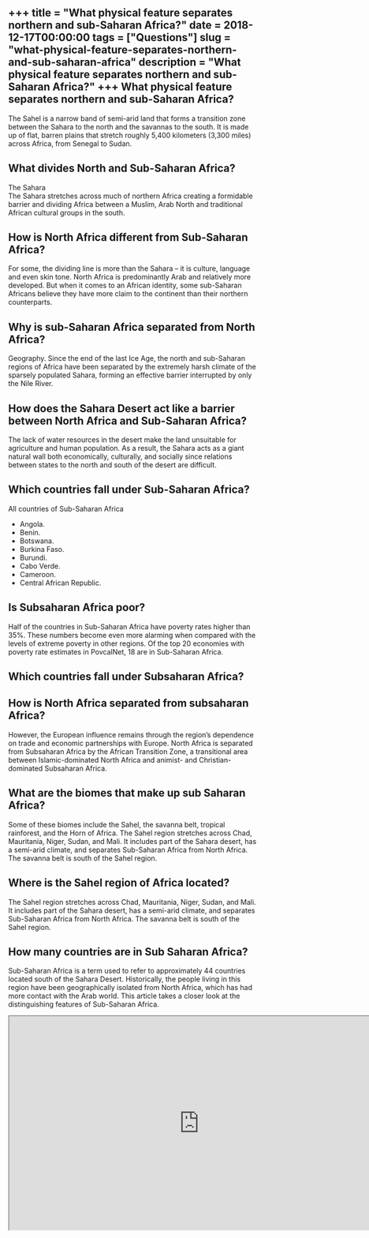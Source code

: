 +++
title = "What physical feature separates northern and sub-Saharan Africa?"
date = 2018-12-17T00:00:00
tags = ["Questions"]
slug = "what-physical-feature-separates-northern-and-sub-saharan-africa"
description = "What physical feature separates northern and sub-Saharan Africa?"
+++
What physical feature separates northern and sub-Saharan Africa?
----------------------------------------------------------------

The Sahel is a narrow band of semi-arid land that forms a transition zone between the Sahara to the north and the savannas to the south. It is made up of flat, barren plains that stretch roughly 5,400 kilometers (3,300 miles) across Africa, from Senegal to Sudan.

What divides North and Sub-Saharan Africa?
------------------------------------------

The Sahara  
The Sahara stretches across much of northern Africa creating a formidable barrier and dividing Africa between a Muslim, Arab North and traditional African cultural groups in the south.

How is North Africa different from Sub-Saharan Africa?
------------------------------------------------------

For some, the dividing line is more than the Sahara – it is culture, language and even skin tone. North Africa is predominantly Arab and relatively more developed. But when it comes to an African identity, some sub-Saharan Africans believe they have more claim to the continent than their northern counterparts.

Why is sub-Saharan Africa separated from North Africa?
------------------------------------------------------

Geography. Since the end of the last Ice Age, the north and sub-Saharan regions of Africa have been separated by the extremely harsh climate of the sparsely populated Sahara, forming an effective barrier interrupted by only the Nile River.

How does the Sahara Desert act like a barrier between North Africa and Sub-Saharan Africa?
------------------------------------------------------------------------------------------

The lack of water resources in the desert make the land unsuitable for agriculture and human population. As a result, the Sahara acts as a giant natural wall both economically, culturally, and socially since relations between states to the north and south of the desert are difficult.

Which countries fall under Sub-Saharan Africa?
----------------------------------------------

All countries of Sub-Saharan Africa

- Angola.
- Benin.
- Botswana.
- Burkina Faso.
- Burundi.
- Cabo Verde.
- Cameroon.
- Central African Republic.

Is Subsaharan Africa poor?
--------------------------

Half of the countries in Sub-Saharan Africa have poverty rates higher than 35%. These numbers become even more alarming when compared with the levels of extreme poverty in other regions. Of the top 20 economies with poverty rate estimates in PovcalNet, 18 are in Sub-Saharan Africa.

Which countries fall under Subsaharan Africa?
---------------------------------------------

How is North Africa separated from subsaharan Africa?
-----------------------------------------------------

However, the European influence remains through the region’s dependence on trade and economic partnerships with Europe. North Africa is separated from Subsaharan Africa by the African Transition Zone, a transitional area between Islamic-dominated North Africa and animist- and Christian-dominated Subsaharan Africa.

What are the biomes that make up sub Saharan Africa?
----------------------------------------------------

Some of these biomes include the Sahel, the savanna belt, tropical rainforest, and the Horn of Africa. The Sahel region stretches across Chad, Mauritania, Niger, Sudan, and Mali. It includes part of the Sahara desert, has a semi-arid climate, and separates Sub-Saharan Africa from North Africa. The savanna belt is south of the Sahel region.

Where is the Sahel region of Africa located?
--------------------------------------------

The Sahel region stretches across Chad, Mauritania, Niger, Sudan, and Mali. It includes part of the Sahara desert, has a semi-arid climate, and separates Sub-Saharan Africa from North Africa. The savanna belt is south of the Sahel region.

How many countries are in Sub Saharan Africa?
---------------------------------------------

Sub-Saharan Africa is a term used to refer to approximately 44 countries located south of the Sahara Desert. Historically, the people living in this region have been geographically isolated from North Africa, which has had more contact with the Arab world. This article takes a closer look at the distinguishing features of Sub-Saharan Africa.

<iframe allow="accelerometer; autoplay; clipboard-write; encrypted-media; gyroscope; picture-in-picture" allowfullscreen="" class="__youtube_prefs__  epyt-is-override  no-lazyload" data-no-lazy="1" data-origheight="433" data-origwidth="770" data-skipgform_ajax_framebjll="" height="433" id="_ytid_48314" loading="lazy" src="https://www.youtube.com/embed/WUIs1gkR3tk?enablejsapi=1&autoplay=0&cc_load_policy=0&cc_lang_pref=&iv_load_policy=1&loop=0&modestbranding=0&rel=1&fs=1&playsinline=0&autohide=2&theme=dark&color=red&controls=1&" title="YouTube player" width="770"></iframe>